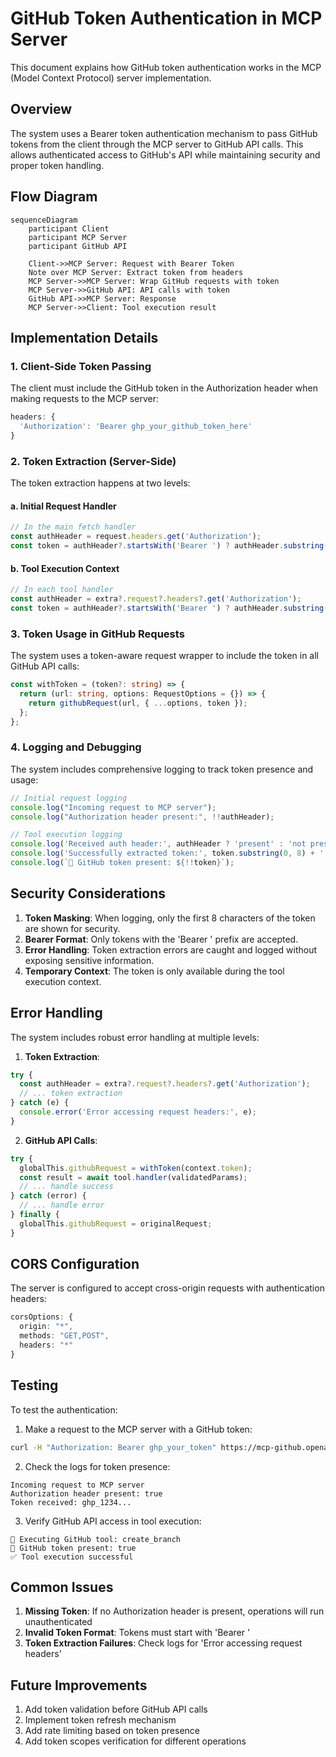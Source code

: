# GitHub Token Authentication in MCP Server

This document explains how GitHub token authentication works in the MCP (Model Context Protocol) server implementation.

## Overview

The system uses a Bearer token authentication mechanism to pass GitHub tokens from the client through the MCP server to GitHub API calls. This allows authenticated access to GitHub's API while maintaining security and proper token handling.

## Flow Diagram

```mermaid
sequenceDiagram
    participant Client
    participant MCP Server
    participant GitHub API

    Client->>MCP Server: Request with Bearer Token
    Note over MCP Server: Extract token from headers
    MCP Server->>MCP Server: Wrap GitHub requests with token
    MCP Server->>GitHub API: API calls with token
    GitHub API->>MCP Server: Response
    MCP Server->>Client: Tool execution result
```

## Implementation Details

### 1. Client-Side Token Passing

The client must include the GitHub token in the Authorization header when making requests to the MCP server:

```typescript
headers: {
  'Authorization': 'Bearer ghp_your_github_token_here'
}
```

### 2. Token Extraction (Server-Side)

The token extraction happens at two levels:

#### a. Initial Request Handler
```typescript
// In the main fetch handler
const authHeader = request.headers.get('Authorization');
const token = authHeader?.startsWith('Bearer ') ? authHeader.substring(7) : undefined;
```

#### b. Tool Execution Context
```typescript
// In each tool handler
const authHeader = extra?.request?.headers?.get('Authorization');
const token = authHeader?.startsWith('Bearer ') ? authHeader.substring(7) : undefined;
```

### 3. Token Usage in GitHub Requests

The system uses a token-aware request wrapper to include the token in all GitHub API calls:

```typescript
const withToken = (token?: string) => {
  return (url: string, options: RequestOptions = {}) => {
    return githubRequest(url, { ...options, token });
  };
};
```

### 4. Logging and Debugging

The system includes comprehensive logging to track token presence and usage:

```typescript
// Initial request logging
console.log("Incoming request to MCP server");
console.log("Authorization header present:", !!authHeader);

// Tool execution logging
console.log('Received auth header:', authHeader ? 'present' : 'not present');
console.log('Successfully extracted token:', token.substring(0, 8) + '...');
console.log(`🔑 GitHub token present: ${!!token}`);
```

## Security Considerations

1. **Token Masking**: When logging, only the first 8 characters of the token are shown for security.
2. **Bearer Format**: Only tokens with the 'Bearer ' prefix are accepted.
3. **Error Handling**: Token extraction errors are caught and logged without exposing sensitive information.
4. **Temporary Context**: The token is only available during the tool execution context.

## Error Handling

The system includes robust error handling at multiple levels:

1. **Token Extraction**:
```typescript
try {
  const authHeader = extra?.request?.headers?.get('Authorization');
  // ... token extraction
} catch (e) {
  console.error('Error accessing request headers:', e);
}
```

2. **GitHub API Calls**:
```typescript
try {
  globalThis.githubRequest = withToken(context.token);
  const result = await tool.handler(validatedParams);
  // ... handle success
} catch (error) {
  // ... handle error
} finally {
  globalThis.githubRequest = originalRequest;
}
```

## CORS Configuration

The server is configured to accept cross-origin requests with authentication headers:

```typescript
corsOptions: {
  origin: "*",
  methods: "GET,POST",
  headers: "*"
}
```

## Testing

To test the authentication:

1. Make a request to the MCP server with a GitHub token:
```bash
curl -H "Authorization: Bearer ghp_your_token" https://mcp-github.openagents.com/sse
```

2. Check the logs for token presence:
```
Incoming request to MCP server
Authorization header present: true
Token received: ghp_1234...
```

3. Verify GitHub API access in tool execution:
```
🔧 Executing GitHub tool: create_branch
🔑 GitHub token present: true
✅ Tool execution successful
```

## Common Issues

1. **Missing Token**: If no Authorization header is present, operations will run unauthenticated
2. **Invalid Token Format**: Tokens must start with 'Bearer '
3. **Token Extraction Failures**: Check logs for 'Error accessing request headers'

## Future Improvements

1. Add token validation before GitHub API calls
2. Implement token refresh mechanism
3. Add rate limiting based on token presence
4. Add token scopes verification for different operations
